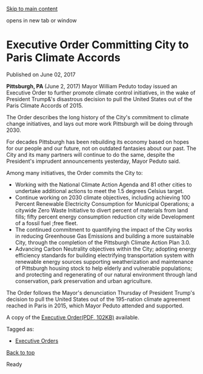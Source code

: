 [Skip to main content](https://www.pittsburghpa.gov/City-Government/Mayor/Executive-Orders/Mayor-William-Peduto-Issues-Executive-Order-Committing-City-to-Paris-Climate-Accords#main-content)

opens in new tab or window

# Executive Order Committing City to Paris Climate Accords

Published on June 02, 2017

**Pittsburgh, PA** (June 2, 2017) Mayor William Peduto today issued an Executive Order to further promote climate control initiatives, in the wake of President Trump&'s disastrous decision to pull the United States out of the Paris Climate Accords of 2015.

The Order describes the long history of the City's commitment to climate change initiatives, and lays out more work Pittsburgh will be doing through 2030.

For decades Pittsburgh has been rebuilding its economy based on hopes for our people and our future, not on outdated fantasies about our past. The City and its many partners will continue to do the same, despite the President's imprudent announcements yesterday, Mayor Peduto said.

Among many initiatives, the Order commits the City to:

- Working with the National Climate Action Agenda and 81 other cities to undertake additional actions to meet the 1.5 degrees Celsius target.
- Continue working on 2030 climate objectives, including achieving 100 Percent Renewable Electricity Consumption for Municipal Operations; a citywide Zero Waste Initiative to divert percent of materials from land fills; fifty percent energy consumption reduction city wide Development of a fossil fuel ;free fleet.
- The continued commitment to quantifying the impact of the City works in reducing Greenhouse Gas Emissions and building a more sustainable City, through the completion of the Pittsburgh Climate Action Plan 3.0.
- Advancing Carbon Neutrality objectives within the City; adopting energy efficiency standards for building electrifying transportation system with renewable energy sources supporting weatherization and maintenance of Pittsburgh housing stock to help elderly and vulnerable populations; and protecting and regenerating of our natural environment through land conservation, park preservation and urban agriculture.

The Order follows the Mayor's denunciation Thursday of President Trump's decision to pull the United States out of the 195-nation climate agreement reached in Paris in 2015, which Mayor Peduto attended and supported.

A copy of the [Executive Order(PDF, 102KB)](https://www.pittsburghpa.gov/files/assets/city/v/1/mayor/documents/executive-orders/climate_exec_order_06.02.17_1.pdf) available.

Tagged as:

- [Executive Orders](https://www.pittsburghpa.gov/News-articles?dlv_OC%20CL%20City%20News%20Listing=(dd_OC%20News%20Categories=Executive%20Orders))

[Back to top](https://www.pittsburghpa.gov/City-Government/Mayor/Executive-Orders/Mayor-William-Peduto-Issues-Executive-Order-Committing-City-to-Paris-Climate-Accords#body-top)

Ready
